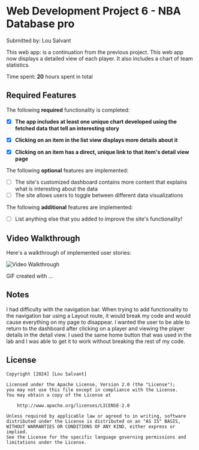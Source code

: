 # Web Development Project 6 - NBA Database pro

Submitted by: Lou Salvant

This web app: is a continuation from the previous project. This web app now displays a detailed view of each player. It also includes a chart of team statistics.

Time spent: **20** hours spent in total

## Required Features

The following **required** functionality is completed:

- [x] **The app includes at least one unique chart developed using the fetched data that tell an interesting story**
- [x] **Clicking on an item in the list view displays more details about it**
- [x] **Clicking on an item has a direct, unique link to that item's detail view page**


The following **optional** features are implemented:

- [ ] The site's customized dashboard contains more content that explains what is interesting about the data
- [ ] The site allows users to toggle between different data visualizations

The following **additional** features are implemented:

* [ ] List anything else that you added to improve the site's functionality!

## Video Walkthrough

Here's a walkthrough of implemented user stories:

<img src='https://media1.giphy.com/media/v1.Y2lkPTc5MGI3NjExc3RyNnZrZ3pyMGowbDV2OWxxa2YyMGF0N3dhaHQ4ZHE4aHljdWcxaSZlcD12MV9pbnRlcm5hbF9naWZfYnlfaWQmY3Q9Zw/M9lqPEMEQbaJwVtVmc/giphy.gif' title='Video Walkthrough' width='' alt='Video Walkthrough' />

<!-- Replace this with whatever GIF tool you used! -->
GIF created with ...  
<!-- Recommended tools:
[Kap](https://getkap.co/) for macOS
[ScreenToGif](https://www.screentogif.com/) for Windows
[peek](https://github.com/phw/peek) for Linux. -->

## Notes

I had difficulty with the navigation bar. When trying to add functionality to the navigation bar using a Layout route, it would break my code and would cause everything on my page to disappear. I wanted the user to be able to return to the dashboard after clicking on a player and viewing the player details in the detail view. I used the same home button that was used in the lab and I was able to get it to work without breaking the rest of my code.

## License

    Copyright [2024] [Lou Salvant]

    Licensed under the Apache License, Version 2.0 (the "License");
    you may not use this file except in compliance with the License.
    You may obtain a copy of the License at

        http://www.apache.org/licenses/LICENSE-2.0

    Unless required by applicable law or agreed to in writing, software
    distributed under the License is distributed on an "AS IS" BASIS,
    WITHOUT WARRANTIES OR CONDITIONS OF ANY KIND, either express or implied.
    See the License for the specific language governing permissions and
    limitations under the License.